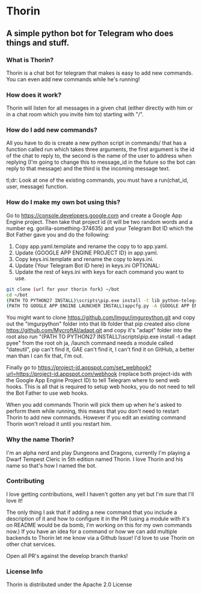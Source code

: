# Thorin
## A simple python bot for Telegram who does things and stuff.

### What is Thorin?
Thorin is a chat bot for telegram that makes is easy to add new commands. You can even add new commands while he's running!

### How does it work?
Thorin will listen for all messages in a given chat (either directly with him or in a chat room which you invite him to) starting with "/".

### How do I add new commands?
All you have to do is create a new python script in commands/ that has a function called run which takes three arguments, the first argument is the 
id of the chat to reply to, the second is the name of the user to address when replying (I'm going to change this to message_id in the future so the bot can reply to that message) and the third is the incoming message text.

tl;dr: Look at one of the existing commands, you must have a run(chat_id, user, message) function.

### How do I make my own bot using this?
Go to https://console.developers.google.com and create a Google App Engine project. Then take that project id (it will be two random words and a number eg. gorilla-something-374635) and your Telegram Bot ID which the Bot Father gave you and do the following:

1. Copy app.yaml.template and rename the copy to to app.yaml.
2. Update {GOOGLE APP ENGINE PROJECT ID} in app.yaml.
3. Copy keys.ini.template and rename the copy to keys.ini.
4. Update {Your Telegram Bot ID here} in keys.ini 
OPTIONAL:
5. Update the rest of keys.ini with keys for each command you want to use.

```bash
git clone (url for your thorin fork) ~/bot
cd ~/bot
(PATH TO PYTHON27 INSTALL)\scripts\pip.exe install -t lib python-telegram-bot bs4 xmltodict six soundcloud feedparser requests tungsten mcstatus
(PATH TO GOOGLE APP ENGINE LAUNCHER INSTALL)appcfg.py -A {GOOGLE APP ENGINE PROJECT ID} update .
```

You might want to clone https://github.com/Imgur/imgurpython.git and copy out the "imgurpython" folder into that lib folder that pip created
also clone https://github.com/MycroftAI/adapt.git and copy it's "adapt" folder into the root
also run "(PATH TO PYTHON27 INSTALL)\scripts\pip.exe install -t adapt pyee" from the root
oh ja, /launch command needs a module called "dateutil", pip can't find it, GAE can't find it, I can't find it on GitHub, a better man than I can fix that, I'm out.

Finally go to https://project-id.appspot.com/set_webhook?url=https://project-id.appspot.com/webhook (replace both project-ids with the Google App Engine Project ID) to tell Telegram where to send web hooks. This is all that is required to setup web hooks, you do not need to tell the Bot Father to use web hooks.

When you add commands Thorin will pick them up when he's asked to perform them while running, this means that you don't need to restart Thorin to add 
new commands. However if you edit an existing command Thorin won't reload it until you restart him.

### Why the name Thorin?
I'm an alpha nerd and play Dungeons and Dragons, currently I'm playing a Dwarf Tempest Cleric in 5th edition named Thorin. 
I love Thorin and his name so that's how I named the bot. 

### Contributing

I love getting contributions, well I haven't gotten any yet but I'm sure that I'll love it!

The only thing I ask that if adding a new command that you include a description of it and how to configure it in the PR 
(using a module with it's on README would be da bomb, I'm working on this for my own commands now.) If you have an idea for 
a command or how we can add multiple backends to Thorin let me know via a Github Issue! I'd love to use Thorin on other chat services.

Open all PR's against the develop branch thanks!

### License Info

Thorin is distributed under the Apache 2.0 License
